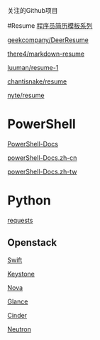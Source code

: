 关注的Github项目

#Resume
[ 程序员简历模板系列](https://github.com/geekcompany/ResumeSample)

[geekcompany/DeerResume](https://github.com/geekcompany/DeerResume)

[there4/markdown-resume](https://github.com/there4/markdown-resume)

[luuman/resume-1](https://github.com/luuman/resume-1)

[chantisnake/resume](https://github.com/chantisnake/resume)

[nyte/resume](https://github.com/knyte/resume)

# PowerShell

[PowerShell-Docs](https://github.com/ovwane/PowerShell-Docs)

[powerShell-Docs.zh-cn](https://github.com/PowerShell/powerShell-Docs.zh-cn)

[powerShell-Docs.zh-tw](https://github.com/PowerShell/powerShell-Docs.zh-tw)

# Python
[requests](https://github.com/requests/requests)

## Openstack
[Swift](https://github.com/openstack/swift)

[Keystone](https://github.com/openstack/keystone)

[Nova](https://github.com/openstack/nova)

[Glance](https://github.com/openstack/glance)

[Cinder](https://github.com/openstack/cinder)

[Neutron](https://github.com/openstack/neutron)

